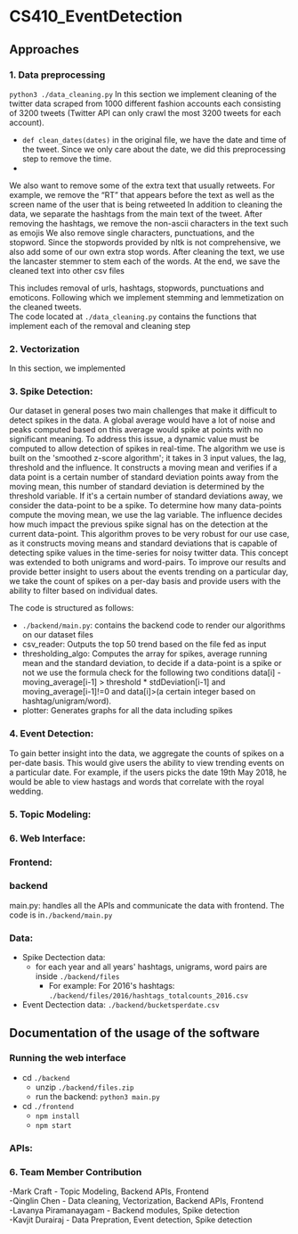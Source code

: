 # CS410_EventDetection
## Approaches
### 1. Data preprocessing 
```python3 ./data_cleaning.py```
In this section we implement cleaning of the twitter data scraped from 1000 different fashion accounts each consisting of 3200 tweets (Twitter API can only crawl the most 3200 tweets for each account). 
- ```def clean_dates(dates)``` in the original file, we have the date and time of the tweet. Since we only care about the date, we did this preprocessing step to remove the time.
- 
We also want to remove some of the extra text that usually   retweets.  For example, we remove the “RT” that appears before the text as well as the screen name of the user that is being retweeted
In addition to cleaning the data, we separate the hashtags from the main text of the tweet.
After removing the hashtags, we remove the non-ascii characters in the text such as emojis
We also remove single characters, punctuations, and the stopword.  Since the stopwords provided by nltk is not comprehensive, we also add some of our own extra stop words.
After cleaning the text, we use the lancaster stemmer to stem each of the words.
At the end, we save the cleaned text into other csv files


This includes removal of urls, hashtags, stopwords, punctuations and emoticons. Following which we implement stemming and lemmetization on the cleaned tweets.   
The code located at ```./data_cleaning.py``` contains the functions that implement each of the removal and cleaning step 


### 2. Vectorization
In this section, we implemented 

<!-- ## The first step of data preparation
### data_cleaning.py: 
####> remove urls, hashtags, stopwords, punctuation. 
####> lemmetize and stem each word
###  -->

### 3. Spike Detection:
Our dataset in general poses two main challenges that make it difficult to detect spikes in the data. A global average would have a lot of noise and peaks computed based on this average would spike at points with no significant meaning. To address this issue, a dynamic value must be computed to allow detection of spikes in real-time. The algorithm we use is built on the 'smoothed z-score algorithm'; it takes in 3 input values, the lag, threshold and the influence. It constructs a moving mean and verifies if a data point is a certain number of standard deviation points away from the moving mean, this number of standard deviation is determined by the threshold variable. If it's a certain number of standard deviations away, we consider the data-point to be a spike. To determine how many data-points compute the moving mean, we use the lag variable. The influence decides how much impact the previous spike signal has on the detection at the current data-point. This algorithm proves to be very robust for our use case, as it constructs moving means and standard deviations that is capable of detecting spike values in the time-series for noisy twitter data. 
This concept was extended to both unigrams and word-pairs. To improve our results and provide better insight to users about the events trending on a particular day, we take the count of spikes on a per-day basis and provide users with the ability to filter based on individual dates. 

The code is structured as follows: 
- ```./backend/main.py```: contains the backend code to render our algorithms on our dataset files
- csv_reader: Outputs the top 50 trend based on the file fed as input 
- thresholding_algo: Computes the array for spikes, average running mean and the standard deviation, to decide if a data-point is a spike or not we use the formula check for the following two conditions data[i] - moving_average[i-1] > threshold * stdDeviation[i-1] and moving_average[i-1]!=0 and data[i]>(a certain integer based on hashtag/unigram/word). 
- plotter: Generates graphs for all the data including spikes


### 4. Event Detection:  
To gain better insight into the data, we aggregate the counts of spikes on a per-date basis. This would give users the ability to view trending events on a particular date. For example, if the users picks the date 19th May 2018, he would be able to view hastags and words that correlate with the royal wedding.  



### 5. Topic Modeling: 


### 6. Web Interface:

### Frontend:


### backend
main.py: handles all the APIs and communicate the data with frontend. The code is in```./backend/main.py```


### Data:
- Spike Dectection data:
  - for each year and all years' hashtags, unigrams, word pairs are inside
    ```./backend/files```
    - For example: For 2016's hashtags:
      ```./backend/files/2016/hashtags_totalcounts_2016.csv```
- Event Dectection data:
  ```./backend/bucketsperdate.csv```




##  Documentation of the usage of the software

### Running the web interface
- cd ```./backend```
  - unzip ```./backend/files.zip```
  - run the backend: ```python3 main.py```
- cd ```./frontend```
  - ```npm install```
  - ```npm start```

### APIs: 




### 6. Team Member Contribution
-Mark Craft -  Topic Modeling,  Backend APIs, Frontend  
-Qinglin Chen -  Data cleaning, Vectorization, Backend APIs, Frontend  
-Lavanya Piramanayagam - Backend modules, Spike detection  
-Kavjit Durairaj - Data Prepration, Event detection, Spike detection  
